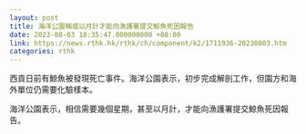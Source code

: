 ```yaml
---
layout: post
title: 海洋公園稱或以月計才能向漁護署提交鯨魚死因報告
date: 2023-08-03 18:35:47.000000000 +08:00
link: https://news.rthk.hk/rthk/ch/component/k2/1711936-20230803.htm
categories: rthk
---
```


西貢日前有鯨魚被發現死亡事件。海洋公園表示，初步完成解剖工作，但園方和海外單位仍需要化驗樣本。

海洋公園表示，相信需要幾個星期，甚至以月計，才能向漁護署提交鯨魚死因報告。
